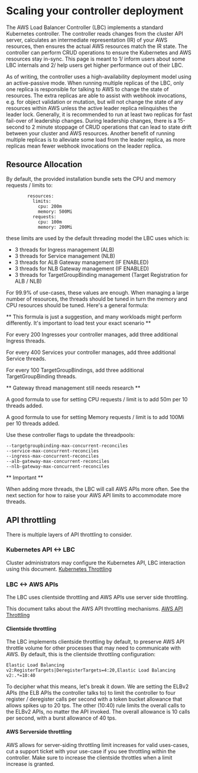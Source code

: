 # Scaling your controller deployment

The AWS Load Balancer Controller (LBC) implements a standard Kubernetes controller. The controller reads changes from the cluster
API server, calculates an intermediate representation (IR) of your AWS resources, then ensures the actual AWS resources match
the IR state. The controller can perform CRUD operations to ensure the Kubernetes and AWS resources stay in-sync. This page is
meant to 1/ inform users about some LBC internals and 2/ help users get higher performance out of their LBC.

As of writing, the controller uses a high-availability deployment model using an active-passive mode. When running multiple replicas
of the LBC, only one replica is responsible for talking to AWS to change the state of resources. The extra replicas are able to assist with
webhook invocations, e.g. for object validation or mutation, but will not change the state of any resources within AWS unless the active
leader replica relinquishes the leader lock. Generally, it is recommended to run at least two replicas for fast fail-over of leadership changes.
During leadership changes, there is a 15-second to 2 minute stoppage of CRUD operations that can lead to state drift between your cluster
and AWS resources. Another benefit of running multiple replicas is to alleviate some load from the leader replica, as more replicas
mean fewer webhook invocations on the leader replica.

## Resource Allocation

By default, the provided installation bundle sets the CPU and memory requests / limits to:

```
        resources:
          limits:
            cpu: 200m
            memory: 500Mi
          requests:
            cpu: 100m
            memory: 200Mi
```

these limits are used by the default threading model the LBC uses which is:

- 3 threads for Ingress management (ALB)
- 3 threads for Service management (NLB)
- 3 threads for ALB Gateway management (IF ENABLED)
- 3 threads for NLB Gateway management (IF ENABLED)
- 3 threads for TargetGroupBinding management (Target Registration for ALB / NLB)

For 99.9% of use-cases, these values are enough. When managing a large number of resources, the threads should be tuned in turn the
memory and CPU resources should be tuned. Here's a general formula:

** This formula is just a suggestion, and many workloads might perform differently. It's important to load test your exact scenario **

For every 200 Ingresses your controller manages, add three additional Ingress threads.

For every 400 Services your controller manages, add three additional Service threads.

For every 100 TargetGroupBindings, add three additional TargetGroupBinding threads.

** Gateway thread management still needs research **

A good formula to use for setting CPU requests / limit is to add 50m per 10 threads added.

A good formula to use for setting Memory requests / limit is to add 100Mi per 10 threads added.

Use these controller flags to update the threadpools:
```
--targetgroupbinding-max-concurrent-reconciles
--service-max-concurrent-reconciles
--ingress-max-concurrent-reconciles
--alb-gateway-max-concurrent-reconciles
--nlb-gateway-max-concurrent-reconciles
```


** Important **

When adding more threads, the LBC will call AWS APIs more often. See the next section for how to raise your AWS API limits to accommodate
more threads.


## API throttling


There is multiple layers of API throttling to consider.

### Kubernetes API <-> LBC

Cluster administrators may configure the Kubernetes API, LBC interaction using this document.
[Kubernetes Throttling](https://kubernetes.io/docs/concepts/cluster-administration/flow-control/)

### LBC <-> AWS APIs

The LBC uses clientside throttling and AWS APIs use server side throttling.

This document talks about the AWS API throttling mechanisms.
[AWS API Throttling](https://aws.amazon.com/blogs/mt/managing-monitoring-api-throttling-in-workloads/)

#### Clientside throttling

The LBC implements clientside throttling by default, to preserve AWS API throttle volume for other processes that
may need to communicate with AWS. By default, this is the clientside throttling configuration:

````
Elastic Load Balancing v2:RegisterTargets|DeregisterTargets=4:20,Elastic Load Balancing v2:.*=10:40
````

To decipher what this means, let's break it down. We are setting the ELBv2 APIs (the ELB APIs the controller talks to)
to limit the controller to four register / deregister calls per second with a token bucket allowance that allows spikes up to 20 tps.
The other (10:40) rule limits the overall calls to the ELBv2 APIs, no matter the API invoked. The overall allowance is 10 calls per second,
with a burst allowance of 40 tps.

#### AWS Serverside throttling

AWS allows for server-siding throttling limit increases for valid uses-cases, cut a support ticket with your use-case if you 
see throttling within the controller. Make sure to increase the clientside throttles when a limit increase is granted.





